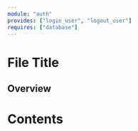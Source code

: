 ```yaml
---
module: "auth"
provides: ["login_user", "logout_user"]
requires: ["database"]
---
```

# File Title
## Overview

# Contents
